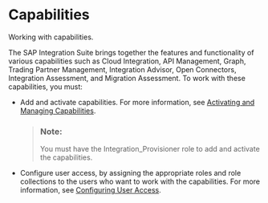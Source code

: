 <!-- loioe1c5b90d6023465c908c94e525aade04 -->

# Capabilities

Working with capabilities.

The SAP Integration Suite brings together the features and functionality of various capabilities such as Cloud Integration, API Management, Graph, Trading Partner Management, Integration Advisor, Open Connectors, Integration Assessment, and Migration Assessment. To work with these capabilities, you must:

-   Add and activate capabilities. For more information, see [Activating and Managing Capabilities](activating-and-managing-capabilities-2ffb343.md).

    > ### Note:  
    > You must have the Integration\_Provisioner role to add and activate the capabilities.

-   Configure user access, by assigning the appropriate roles and role collections to the users who want to work with the capabilities. For more information, see [Configuring User Access](configuring-user-access-2c6214a.md).

